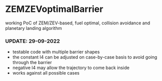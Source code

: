 # ZEMZEVoptimalBarrier

working PoC of ZEM/ZEV-based, fuel optimal, collision avoidance and planetary landing algorithm

### UPDATE: 29-09-2022 ###

- testable code with multiple barrier shapes
- the constant l4 can be adjusted on case-by-case basis to avoid going through the barrier
- negative l4 may allow the trajectory to come back inside
- works against all possible cases
